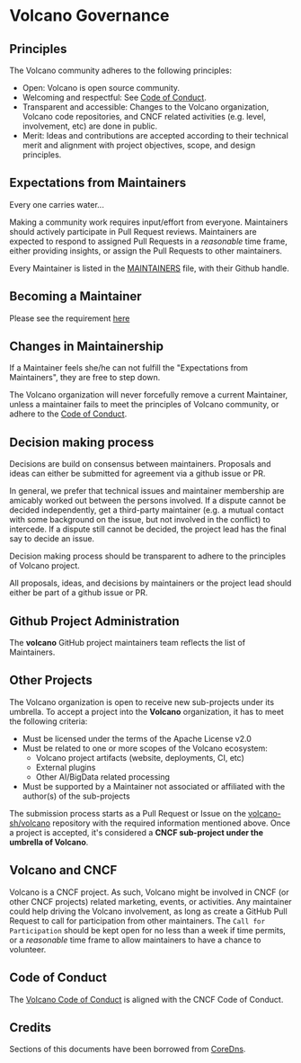 # Volcano Governance

## Principles

The Volcano community adheres to the following principles:

- Open: Volcano is open source community.
- Welcoming and respectful: See [Code of Conduct](https://github.com/cncf/foundation/blob/master/code-of-conduct.md).
- Transparent and accessible: Changes to the Volcano organization, Volcano code repositories, and CNCF related activities (e.g. level, involvement, etc) are done in public.
- Merit: Ideas and contributions are accepted according to their technical merit and alignment with
  project objectives, scope, and design principles.

## Expectations from Maintainers

Every one carries water...

Making a community work requires input/effort from everyone. Maintainers should actively
participate in Pull Request reviews. Maintainers are expected to respond to assigned Pull Requests
in a *reasonable* time frame, either providing insights, or assign the Pull Requests to other
maintainers.

Every Maintainer is listed in the
[MAINTAINERS](https://github.com/volcano-sh/volcano/blob/master/MAINTAINERS.md)
file, with their Github handle.

## Becoming a Maintainer

Please see the requirement [here](community-membership.md#maintainer)

## Changes in Maintainership

If a Maintainer feels she/he can not fulfill the "Expectations from Maintainers", they are free to
step down.

The Volcano organization will never forcefully remove a current Maintainer, unless a maintainer
fails to meet the principles of Volcano community,
or adhere to the [Code of Conduct](https://github.com/cncf/foundation/blob/master/code-of-conduct.md).

## Decision making process

Decisions are build on consensus between maintainers.
Proposals and ideas can either be submitted for agreement via a github issue or PR.

In general, we prefer that technical issues and maintainer membership are amicably worked out between the persons involved.
If a dispute cannot be decided independently, get a third-party maintainer (e.g. a mutual contact with some background
on the issue, but not involved in the conflict) to intercede.
If a dispute still cannot be decided, the project lead has the final say to decide an issue.

Decision making process should be transparent to adhere to
the principles of Volcano project.

All proposals, ideas, and decisions by maintainers or the project lead
should either be part of a github issue or PR.

## Github Project Administration

The __volcano__ GitHub project maintainers team reflects the list of Maintainers.

## Other Projects

The Volcano organization is open to receive new sub-projects under its umbrella. To accept a project
into the __Volcano__ organization, it has to meet the following criteria:

- Must be licensed under the terms of the Apache License v2.0
- Must be related to one or more scopes of the Volcano ecosystem:
  - Volcano project artifacts (website, deployments, CI, etc)
  - External plugins
  - Other AI/BigData related processing
- Must be supported by a Maintainer not associated or affiliated with the author(s) of the sub-projects

The submission process starts as a Pull Request or Issue on the
[volcano-sh/volcano](https://github.com/volcano-sh/volcano) repository with the required information
mentioned above. Once a project is accepted, it's considered a __CNCF sub-project under the umbrella
of Volcano__.

## Volcano and CNCF

Volcano is a CNCF project. As such, Volcano might be involved in CNCF (or other CNCF projects) related
marketing, events, or activities. Any maintainer could help driving the Volcano involvement, as long as
create a GitHub Pull Request to call for participation
from other maintainers. The `Call for Participation` should be kept open for no less than a week if time
permits, or a _reasonable_ time frame to allow maintainers to have a chance to volunteer.

## Code of Conduct

The [Volcano Code of Conduct](https://github.com/cncf/foundation/blob/master/code-of-conduct.md) is aligned with the CNCF Code of Conduct.

## Credits

Sections of this documents have been borrowed from [CoreDns](https://github.com/coredns/coredns/blob/master/GOVERNANCE.md).